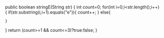 public boolean stringE(String str) {
  int count=0;
  for(int i=0;i<str.length();i++){
      if(str.substring(i,i+1).equals("e")){
      count++;
    } else{
      
    }
  }
  return (count>=1 && count<=3)?true:false;
}
